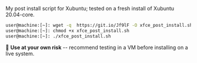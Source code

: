 My post install script for Xubuntu; tested on a fresh install of Xubuntu 20.04-core.  

```bash
user@machine:[~]: wget -q  https://git.io/Jf9lF -O xfce_post_install.sh
user@machine:[~]: chmod +x xfce_post_install.sh
user@machine:[~]: ./xfce_post_install.sh
```

:loudspeaker:  **Use at your own risk** -- recommend testing in a VM before installing on a live system.
